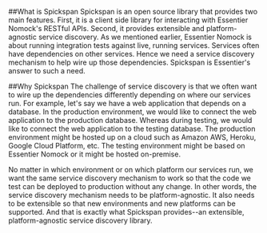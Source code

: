 ##What is Spickspan
Spickspan is an open source library that provides two main features. First, it is a client side library for interacting with Essentier Nomock's RESTful APIs. Second, it provides extensible and platform-agnostic service discovery. As we mentioned earlier, Essentier Nomock is about running integration tests against live, running services. Services often have dependencies on other services. Hence we need a service discovery mechanism to help wire up those dependencies. Spickspan is Essentier's answer to such a need.

##Why Spickspan
The challenge of service discovery is that we often want to wire up the dependencies differently depending on where our services run. For example, let's say we have a web application that depends on a database. In the production environment, we would like to connect the web application to the production database. Whereas during testing, we would like to connect the web application to the testing database. The production environment might be hosted up on a cloud such as Amazon AWS, Heroku, Google Cloud Platform, etc. The testing environment might be based on Essentier Nomock or it might be hosted on-premise. 

No matter in which environment or on which platform our services run, we want the same service discovery mechanism to work so that the code we test can be deployed to production without any change. In other words, the service discovery mechanism needs to be platform-agnostic. It also needs to be extensible so that new environments and new platforms can be supported. And that is exactly what Spickspan provides--an extensible, platform-agnostic service discovery library.
